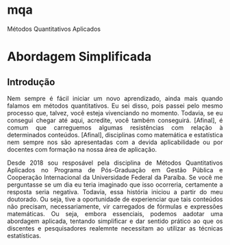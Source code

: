 # mqa
Métodos Quantitativos Aplicados
# Abordagem Simplificada
## Introdução
<p align="justify">Nem sempre é fácil iniciar um novo aprendizado, ainda mais quando falamos em métodos quantitativos. Eu sei disso, pois passei pelo mesmo processo que, talvez,  você esteja vivenciando no momento. Todavia, se eu consegui chegar até aqui, acredite, você também conseguirá. [Afinal], é comum que carreguemos algumas resistências com relação à determinados conteúdos. [Afinal], disciplinas como matemática e estatística nem sempre nos são apresentadas com a devida aplicabilidade ou por docentes com formação na nossa área de aplicação.</p>

<p align="justify">Desde 2018 sou resposável pela disciplina de Métodos Quantitativos Aplicados no Programa de Pós-Graduação em Gestão Pública e Cooperação Internacional da Universidade Federal da Paraíba. Se você me perguntasse se um dia eu teria imaginado que isso ocorreria, certamente a resposta seria negativa. Todavia, essa história iniciou a partir do meu doutorado. Ou seja, tive a oportunidade de experienciar que tais conteúdos não precisam, necessariamente, vir carregados de fórmulas e expressões matemáticas. Ou seja, embora essenciais, podemos aadotar uma abordagem aplicada, tentando simplificar e dar sentido prático ao que os discentes e pesquisadores realemnte necessitam ao utilizar as técnicas estatísticas.</p>

